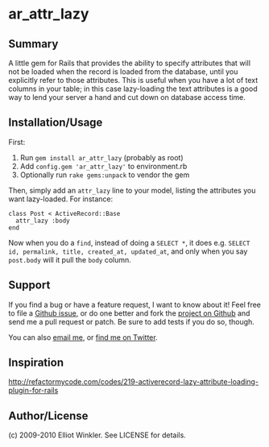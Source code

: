 # ar_attr_lazy

## Summary

A little gem for Rails that provides the ability to specify attributes that will not be loaded when the record is loaded from the database, until you explicitly refer to those attributes. This is useful when you have a lot of text columns in your table; in this case lazy-loading the text attributes is a good way to lend your server a hand and cut down on database access time.

## Installation/Usage

First:

1. Run `gem install ar_attr_lazy` (probably as root)
2. Add `config.gem 'ar_attr_lazy'` to environment.rb
3. Optionally run `rake gems:unpack` to vendor the gem

Then, simply add an `attr_lazy` line to your model, listing the attributes you want lazy-loaded. For instance:

    class Post < ActiveRecord::Base
      attr_lazy :body
    end
  
Now when you do a `find`, instead of doing a `SELECT *`, it does e.g. `SELECT id, permalink, title, created_at, updated_at`, and only when you say `post.body` will it pull the `body` column.

## Support

If you find a bug or have a feature request, I want to know about it! Feel free to file a [Github issue](http://github.com/mcmire/ar_attr_lazy/issues), or do one better and fork the [project on Github](http://github.com/mcmire/ar_attr_lazy) and send me a pull request or patch. Be sure to add tests if you do so, though.

You can also [email me](mailto:elliot.winkler@gmail.com), or [find me on Twitter](http://twitter.com/mcmire).

## Inspiration

<http://refactormycode.com/codes/219-activerecord-lazy-attribute-loading-plugin-for-rails>

## Author/License

(c) 2009-2010 Elliot Winkler. See LICENSE for details.